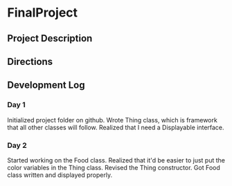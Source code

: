 # FinalProject

## Project Description

## Directions

## Development Log
### Day 1
  Initialized project folder on github.
  Wrote Thing class, which is framework that all other classes will follow.
  Realized that I need a Displayable interface.

### Day 2
  Started working on the Food class.
  Realized that it'd be easier to just put the color variables in the Thing class. Revised the Thing constructor.
  Got Food class written and displayed properly.
